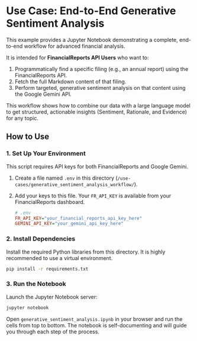 # Use Case: End-to-End Generative Sentiment Analysis

This example provides a Jupyter Notebook demonstrating a complete, end-to-end workflow for advanced financial analysis.

It is intended for **FinancialReports API Users** who want to:
1.  Programmatically find a specific filing (e.g., an annual report) using the FinancialReports API.
2.  Fetch the full Markdown content of that filing.
3.  Perform targeted, generative sentiment analysis on that content using the Google Gemini API.

This workflow shows how to combine our data with a large language model to get structured, actionable insights (Sentiment, Rationale, and Evidence) for any topic.

## How to Use

### 1. Set Up Your Environment

This script requires API keys for both FinancialReports and Google Gemini.

1.  Create a file named `.env` in this directory (`/use-cases/generative_sentiment_analysis_workflow/`).
2.  Add your keys to this file. Your `FR_API_KEY` is available from your FinancialReports dashboard.

    ```ini
    # .env
    FR_API_KEY="your_financial_reports_api_key_here"
    GEMINI_API_KEY="your_gemini_api_key_here"
    ```

### 2. Install Dependencies

Install the required Python libraries from this directory. It is highly recommended to use a virtual environment.

```bash
pip install -r requirements.txt
```

### 3. Run the Notebook

Launch the Jupyter Notebook server:

```bash
jupyter notebook
```

Open `generative_sentiment_analysis.ipynb` in your browser and run the cells from top to bottom. The notebook is self-documenting and will guide you through each step of the process.